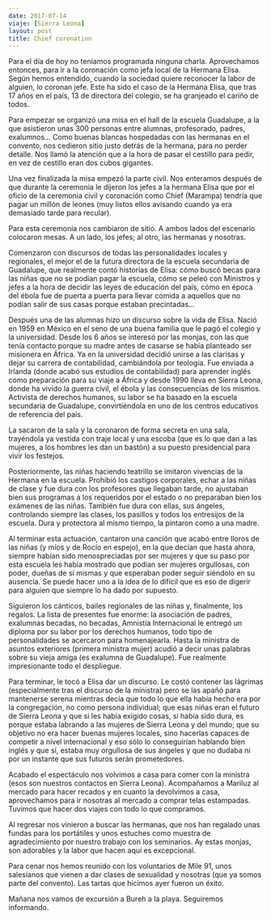 ```yaml
---
date: 2017-07-14
viaje: [Sierra Leona]
layout: post
title: Chief coronation
---
```

Para el día de hoy no teníamos programada ninguna charla. Aprovechamos entonces, para ir a la coronación como jefa local de la Hermana Elisa. Según hemos entendido, cuando la sociedad quiere reconocer la labor de alguien, lo coronan jefe. Este ha sido el caso de la Hermana Elisa, que tras 17 años en el país, 13 de directora del colegio, se ha granjeado el cariño de todos.

Para empezar se organizó una misa en el hall de la escuela Guadalupe, a la que asistieron unas 300 personas entre alumnas, profesorado, padres, exalumnos… Como buenas blancas hospedadas con las hermanas en el convento, nos cedieron sitio justo detrás de la hermana, para no perder detalle. Nos llamó la atención que a la hora de pasar el cestillo para pedir, en vez de cestillo eran dos cubos gigantes.

Una vez finalizada la misa empezó la parte civil. Nos enteramos después de que durante la ceremonia le dijeron los jefes a la hermana Elisa que por el oficio de la ceremonia civil y coronación como Chief (Marampa) tendría que pagar un millón de leones (muy listos ellos avisando cuando ya era demasiado tarde para recular).

Para esta ceremonia nos cambiaron de sitio. A ambos lados del escenario colocaron mesas. A un lado, los jefes; al otro, las hermanas y nosotras. 

Comenzaron con discursos de todas las personalidades locales y regionales, el mejor el de la futura directora de la escuela secundaria de Guadalupe, que realmente contó historias de Elisa: cómo buscó becas para las niñas que no se podían pagar la escuela, cómo se peleó con Ministros y jefes a la hora de decidir las leyes de educación del país, cómo en época del ébola fue de puerta a puerta para llevar comida a aquellos que no podían salir de sus casas porque estaban precintadas… 

Después una de las alumnas hizo un discurso sobre la vida de Elisa. Nació en 1959 en México en el seno de una buena familia que le pagó el colegio y la universidad. Desde los 6 años se interesó por las monjas, con las que tenía contacto porque su madre antes de casarse se había planteado ser misionera en África. Ya en la universidad decidió unirse a las clarisas y dejar su carrera de contabilidad, cambiándola por teología. Fue enviada a Irlanda (donde acabó sus estudios de contabilidad) para aprender inglés como preparación para su viaje a África y desde 1990 lleva en Sierra Leona, donde ha vivido la guerra civil, el ébola y las consecuencias de los mismos. Activista de derechos humanos, su labor se ha basado en la escuela secundaria de Guadalupe, convirtiéndola en uno de los centros educativos de referencia del país.

La sacaron de la sala y la coronaron de forma secreta en una sala, trayéndola ya vestida con traje local y una escoba (que es lo que dan a las mujeres, a los hombres les dan un bastón) a su puesto presidencial para vivir los festejos. 

Posteriormente, las niñas haciendo teatrillo se imitaron vivencias de la Hermana en la escuela. Prohibió los castigos corporales, echar a las niñas de clase y fue dura con los profesores que llegaban tarde, no ajustaban bien sus programas a los requeridos por el estado o no preparaban bien los exámenes de las niñas. También fue dura con ellas, sus ángeles, controlando siempre las clases, los pasillos y todos los entresijos de la escuela. Dura y protectora al mismo tiempo, la pintaron como a una madre.

Al terminar esta actuación, cantaron una canción que acabó entre lloros de las niñas (y míos y de Rocío en espejo), en la que decían que hasta ahora, siempre habían sido menospreciadas por ser mujeres y que su paso por esta escuela les había mostrado que podían ser mujeres orgullosas, con poder, dueñas de sí mismas y que esperaban poder seguir siéndolo en su ausencia. Se puede hacer uno a la idea de lo difícil que es eso de digerir para alguien que siempre lo ha dado por supuesto.

Siguieron los cánticos, bailes regionales de las niñas y, finalmente, los regalos. La lista de presentes fue enorme: la asociación de padres, exalumnas becadas, no becadas, Amnistía Internacional le entregó un diploma por su labor por los derechos humanos, todo tipo de personalidades se acercaron para homenajearla. Hasta la ministra de asuntos exteriores (primera ministra mujer) acudió a decir unas palabras sobre su vieja amiga (es exalumna de Guadalupe). Fue realmente impresionante todo el despliegue.

Para terminar, le tocó a Elisa dar un discurso. Le costó contener las lágrimas (especialmente tras el discurso de la ministra) pero se las apañó para mantenerse serena mientras decía que todo lo que ella había hecho era por la congregación, no como persona individual; que esas niñas eran el futuro de Sierra Leona y que si les había exigido cosas, si había sido dura, es porque estaba labrando a las mujeres de Sierra Leona y del mundo; que su objetivo no era hacer buenas mujeres locales, sino hacerlas capaces de competir a nivel internacional y eso sólo lo conseguirían hablando bien inglés y que sí, estaba muy orgullosa de sus ángeles y que no dudaba ni por un instante que sus futuros serán prometedores.

Acabado el espectáculo nos volvimos a casa para comer con la ministra (esos son nuestros contactos en Sierra Leona). Acompañamos a Mariluz al mercado para hacer recados y en cuanto la devolvimos a casa, aprovechamos para ir nosotras al mercado a comprar telas estampadas. Tuvimos que hacer dos viajes con todo lo que compramos.

Al regresar nos vinieron a buscar las hermanas, que nos han regalado unas fundas para los portátiles y unos estuches como muestra de agradecimiento por nuestro trabajo con los seminarios. Ay estas monjas, son adorables y la labor que hacen aquí es excepcional.

Para cenar nos hemos reunido con los voluntarios de Mile 91, unos salesianos que vienen a dar clases de sexualidad y nosotras (que ya somos parte del convento). Las tartas que hicimos ayer fueron un éxito.

Mañana nos vamos de excursión a Bureh a la playa. Seguiremos informando.
